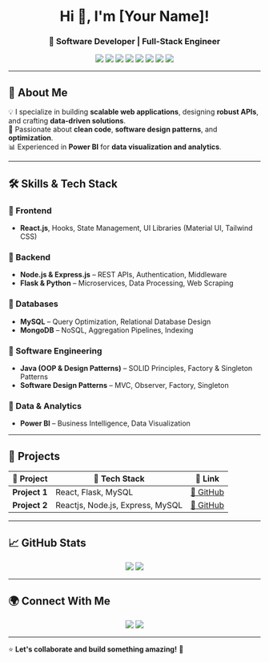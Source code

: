<h1 align="center">Hi 👋, I'm [Your Name]!</h1>
<h3 align="center">🚀 Software Developer | Full-Stack Engineer</h3>

<p align="center">
  <img src="https://img.shields.io/badge/React-20232A?style=for-the-badge&logo=react&logoColor=61DAFB" />
  <img src="https://img.shields.io/badge/Flask-000000?style=for-the-badge&logo=flask&logoColor=white" />
  <img src="https://img.shields.io/badge/Node.js-43853D?style=for-the-badge&logo=node.js&logoColor=white" />
  <img src="https://img.shields.io/badge/Express.js-404D59?style=for-the-badge" />
  <img src="https://img.shields.io/badge/MySQL-4479A1?style=for-the-badge&logo=mysql&logoColor=white" />
  <img src="https://img.shields.io/badge/MongoDB-4EA94B?style=for-the-badge&logo=mongodb&logoColor=white" />
  <img src="https://img.shields.io/badge/Java-ED8B00?style=for-the-badge&logo=java&logoColor=white" />
  <img src="https://img.shields.io/badge/Power%20BI-F2C811?style=for-the-badge&logo=powerbi&logoColor=black" />
</p>

---

## 📌 About Me
💡 I specialize in building **scalable web applications**, designing **robust APIs**, and crafting **data-driven solutions**.  
🎯 Passionate about **clean code**, **software design patterns**, and **optimization**.  
📊 Experienced in **Power BI** for **data visualization and analytics**.

---

## 🛠 Skills & Tech Stack

### 🔹 Frontend
- **React.js**, Hooks, State Management, UI Libraries (Material UI, Tailwind CSS)

### 🔹 Backend
- **Node.js & Express.js** – REST APIs, Authentication, Middleware
- **Flask & Python** – Microservices, Data Processing, Web Scraping

### 🔹 Databases
- **MySQL** – Query Optimization, Relational Database Design
- **MongoDB** – NoSQL, Aggregation Pipelines, Indexing

### 🔹 Software Engineering
- **Java (OOP & Design Patterns)** – SOLID Principles, Factory & Singleton Patterns
- **Software Design Patterns** – MVC, Observer, Factory, Singleton

### 🔹 Data & Analytics
- **Power BI** – Business Intelligence, Data Visualization

---

## 🚀 Projects

| 🔹 Project | 🚀 Tech Stack | 🔗 Link |
|------------|-------------|---------|
| **Project 1** | React, Flask, MySQL | [🔗 GitHub](https://github.com/yourusername/project1) |
| **Project 2** |Reactjs, Node.js, Express, MySQL | [🔗 GitHub](https://github.com/yourusername/project2) |
---

## 📈 GitHub Stats

<p align="center">
  <img src="https://github-readme-streak-stats.herokuapp.com/?user=yourusername&theme=radical" />
  <img src="https://github-readme-stats.vercel.app/api?username=yourusername&show_icons=true&theme=radical" />
</p>

---

## 🌍 Connect With Me

<p align="center">
  <a href="https://www.linkedin.com/in/srikumaran-s-450866245/"><img src="https://img.shields.io/badge/LinkedIn-Connect-blue?style=for-the-badge&logo=linkedin" /></a>
  <a href="https://github.com/Sri-kumaran123"><img src="https://img.shields.io/badge/GitHub-Follow-black?style=for-the-badge&logo=github" /></a>
<!--   <a href="https://yourportfolio.com"><img src="https://img.shields.io/badge/Portfolio-Visit-green?style=for-the-badge" /></a> -->
</p>

---

⭐️ **Let's collaborate and build something amazing!** 🚀
